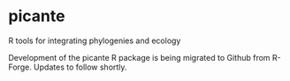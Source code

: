 picante
=======

R tools for integrating phylogenies and ecology

Development of the picante R package is being migrated to Github from R-Forge. Updates to follow shortly.
